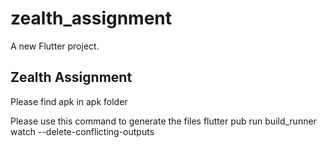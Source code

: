 # zealth_assignment

A new Flutter project.

## Zealth Assignment

Please find apk in apk folder

Please use this command to generate the files 
flutter pub run build_runner watch --delete-conflicting-outputs
